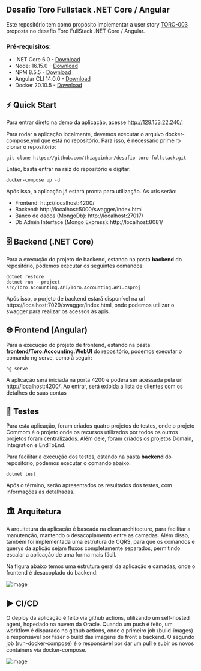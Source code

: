 ## Desafio Toro Fullstack .NET Core / Angular

Este repositório tem como propósito implementar a user story [TORO-003](https://github.com/ToroInvestimentos/desafio-toro-fullstack/blob/master/README.md#hist%C3%B3rias-de-usu%C3%A1rio) proposta no desafio Toro FullStack .NET Core / Angular.

### Pré-requisitos: 
- .NET Core 6.0 - [Download](https://dotnet.microsoft.com/en-us/download/dotnet/6.0/) 
- Node: 16.15.0 - [Download](https://nodejs.org/en/)
- NPM 8.5.5 - [Download](https://docs.npmjs.com/downloading-and-installing-node-js-and-npm)
- Angular CLI 14.0.0 - [Download](https://angular.io/cli)
- Docker 20.10.5 - [Download](https://www.docker.com/get-started/)

## ⚡️ Quick Start 

Para entrar direto na demo da aplicação, acesse http://129.153.22.240/.

Para rodar a aplicação localmente, devemos executar o arquivo docker-compose.yml que está no repositório. Para isso, é necessário primeiro clonar o repositório:

```
git clone https://github.com/thiagoinhan/desafio-toro-fullstack.git
```

Então, basta entrar na raiz do repositório e digitar:

```
docker-compose up -d
```

Após isso, a aplicação já estará pronta para utilização. As urls serão:

- Frontend:  http://localhost:4200/
- Backend: http://localhost:5000/swagger/index.html
- Banco de dados (MongoDb): http://localhost:27017/
- Db Admin Interface (Mongo Express): http://localhost:8081/

## 🗄️ Backend (.NET Core)

Para a execução do projeto de backend, estando na pasta **backend** do repositório, podemos executar os seguintes comandos:

```
dotnet restore
dotnet run --project src/Toro.Accounting.API/Toro.Accounting.API.csproj
```

Após isso, o porjeto de backend estará disponível na url https://localhost:7029/swagger/index.html, onde podemos utilizar o swagger para realizar os acessos às apis.

## 🌐 Frontend (Angular)

Para a execução do projeto de frontend, estando na pasta **frontend/Toro.Accounting.WebUI** do repositório, podemos executar o comando ng serve, como à seguir:

```
ng serve
```

A aplicação será iniciada na porta 4200 e poderá ser acessada pela url http://localhost:4200/. Ao entrar, será exibida a lista de clientes com os detalhes de suas contas

## 🧪 Testes

Para esta aplicação, foram criados quatro projetos de testes, onde o projeto Commom é o projeto onde os recursos utilizados por todos os outros projetos foram centralizados. Além dele, foram criados os projetos Domain, Integration e EndToEnd.

Para facilitar a execução dos testes, estando na pasta **backend** do repositório, podemos executar o comando abaixo.

```
dotnet test
```

Após o término, serão apresentados os resultados dos testes, com informações as detalhadas.

## 🏛️ Arquitetura

A arquitetura da aplicação é baseada na clean architecture, para facilitar a manutenção, mantendo o desacoplamento entre as camadas. Além disso, também foi implementada uma estrutura de CQRS, para que os comandos e querys da aplição sejam fluxos completamente separados, permitindo escalar a aplicação de uma forma mais fácil.

Na figura abaixo temos uma estrutura geral da aplicação e camadas, onde o frontend é desacoplado do backend:

![image](https://user-images.githubusercontent.com/48460079/172946801-53e59243-3219-46a8-9429-efaad2f0b858.png)

## ▶️ CI/CD

O deploy da aplicação é feito via github actions, utilizando um self-hosted agent, hopedado na nuvem da Oracle. Quando um push é feito, um workflow é disparado no github actions, onde o primeiro job (build-images) é responsável por fazer o build das imagens de front e backend. O segundo job (run-docker-compose) é o responsável por dar um pull e subir os novos containers via docker-compose.

![image](https://user-images.githubusercontent.com/48460079/173000654-bf1d8dde-ce0f-4ec4-8878-39134e1ad3fe.png)









